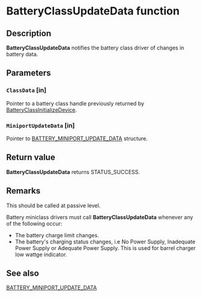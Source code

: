 # BatteryClassUpdateData function

## Description

**BatteryClassUpdateData** notifies the battery class driver of changes in battery data.

## Parameters

### `ClassData` [in]

Pointer to a battery class handle previously returned by [BatteryClassInitializeDevice](https://learn.microsoft.com/windows/desktop/api/batclass/nf-batclass-batteryclassinitializedevice).

### `MiniportUpdateData` [in]

Pointer to [BATTERY_MINIPORT_UPDATE_DATA](https://learn.microsoft.com/windows/desktop/api/batclass/ns-batclass-battery_miniport_update_data) structure.

## Return value

**BatteryClassUpdateData** returns STATUS_SUCCESS.

## Remarks

This should be called at passive level.

Battery miniclass drivers must call **BatteryClassUpdateData** whenever any of the following occur:

* The battery charge limit changes.
* The battery's charging status changes, i.e No Power Supply, Inadequate Power Supply or Adequate Power Supply. This is used for barrel charger low wattge indicator.

## See also

[BATTERY_MINIPORT_UPDATE_DATA](https://learn.microsoft.com/windows/desktop/api/batclass/ns-batclass-battery_miniport_update_data)
